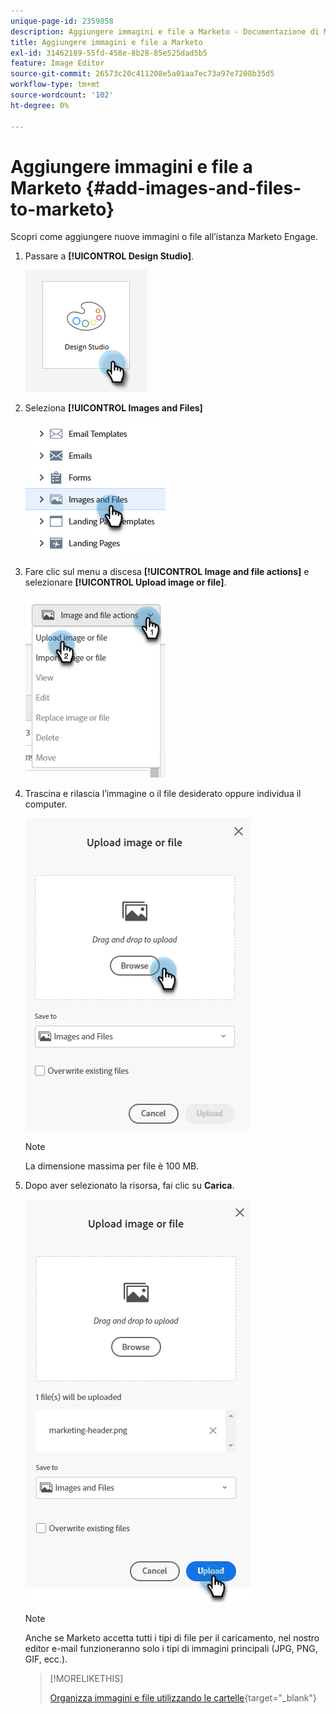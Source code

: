 ```yaml
---
unique-page-id: 2359858
description: Aggiungere immagini e file a Marketo - Documentazione di Marketo - Documentazione del prodotto
title: Aggiungere immagini e file a Marketo
exl-id: 31462189-55fd-458e-8b28-85e525dad5b5
feature: Image Editor
source-git-commit: 26573c20c411208e5a01aa7ec73a97e7208b35d5
workflow-type: tm+mt
source-wordcount: '102'
ht-degree: 0%

---
```


# Aggiungere immagini e file a Marketo {#add-images-and-files-to-marketo}

Scopri come aggiungere nuove immagini o file all’istanza Marketo Engage.

1. Passare a **[!UICONTROL Design Studio]**.

   ![](assets/add-images-and-files-to-marketo-1.png)

1. Seleziona **[!UICONTROL Images and Files]**

   ![](assets/add-images-and-files-to-marketo-2.png)

1. Fare clic sul menu a discesa **[!UICONTROL Image and file actions]** e selezionare **[!UICONTROL Upload image or file]**.

   ![](assets/add-images-and-files-to-marketo-3.png)

1. Trascina e rilascia l’immagine o il file desiderato oppure individua il computer.

   ![](assets/add-images-and-files-to-marketo-4.png)

   >[!NOTE]
   >
   >La dimensione massima per file è 100 MB.

1. Dopo aver selezionato la risorsa, fai clic su **Carica**.

   ![](assets/add-images-and-files-to-marketo-5.png)

   >[!NOTE]
   >
   >Anche se Marketo accetta tutti i tipi di file per il caricamento, nel nostro editor e-mail funzioneranno solo i tipi di immagini principali (JPG, PNG, GIF, ecc.).

   >[!MORELIKETHIS]
   >
   >[Organizza immagini e file utilizzando le cartelle](/help/marketo/product-docs/demand-generation/images-and-files/organize-your-images-and-files-using-folders.md){target="_blank"}
